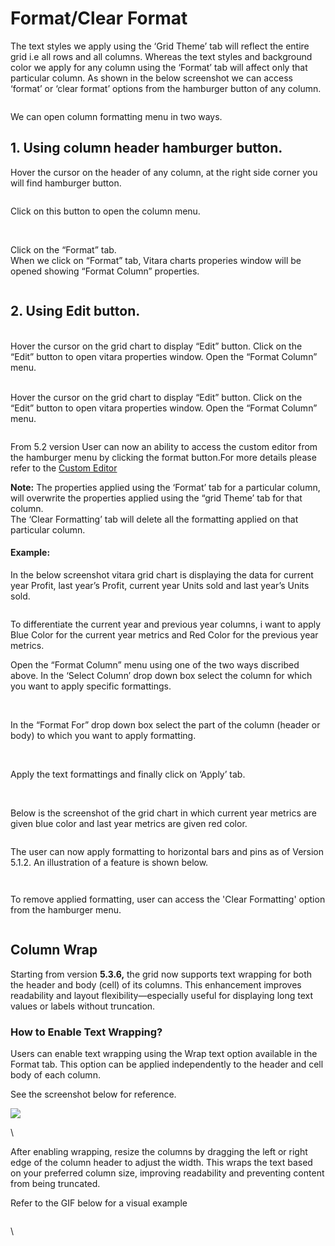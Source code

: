 # Format/Clear Format

The text styles we apply using the ‘Grid Theme’ tab will reflect the entire grid i.e all rows and all columns. Whereas the text styles and background color we apply for any column using the ‘Format’ tab will affect only that particular column. As shown in the below screenshot we can access ‘format’ or ‘clear format’ options from the hamburger button of any column.

<figure><img src="../.gitbook/assets/image29 (1).png" alt=""><figcaption></figcaption></figure>

We can open column formatting menu in two ways.

## **1. Using column header hamburger button.**

Hover the cursor on the header of any column, at the right side corner you will find hamburger button.

<figure><img src="../.gitbook/assets/columnFormat2.png" alt=""><figcaption></figcaption></figure>

Click on this button to open the column menu.&#x20;

<figure><img src="../.gitbook/assets/columnFormat3.png" alt=""><figcaption></figcaption></figure>

\
Click on the “Format” tab.\
When we click on “Format” tab, Vitara charts properies window will be opened showing “Format Column” properties.

&#x20;

<figure><img src="../.gitbook/assets/formatColumn.png" alt=""><figcaption></figcaption></figure>

## **2. Using Edit button.**

\
Hover the cursor on the grid chart to display “Edit” button. Click on the “Edit” button to open vitara properties window. Open the “Format Column” menu.

\
Hover the cursor on the grid chart to display “Edit” button. Click on the “Edit” button to open vitara properties window. Open the “Format Column” menu.

<figure><img src="../.gitbook/assets/formatColumn (1).png" alt=""><figcaption></figcaption></figure>

From 5.2 version User can now an ability to access the custom editor from the hamburger menu by clicking the format button.For more details please refer to the [Custom Editor](https://docs.vitaracharts.com/grid-microchart-guide/custom-editor#id-2.-using-the-hamburger-menu)

**Note:** The properties applied using the ‘Format’ tab for a particular column, will overwrite the properties applied using the “grid Theme’ tab for that column.\
The ‘Clear Formatting’ tab will delete all the formatting applied on that particular column.

#### Example: <a href="#example" id="example"></a>

In the below screenshot vitara grid chart is displaying the data for current year Profit, last year’s Profit, current year Units sold and last year’s Units sold.

<figure><img src="../.gitbook/assets/columnFormat1.png" alt=""><figcaption></figcaption></figure>

To differentiate the current year and previous year columns, i want to apply Blue Color for the current year metrics and Red Color for the previous year metrics.

Open the “Format Column” menu using one of the two ways discribed above. In the ‘Select Column’ drop down box select the column for which you want to apply specific formattings.

<figure><img src="../.gitbook/assets/formatColumn1 (1).png" alt=""><figcaption></figcaption></figure>

\
In the “Format For” drop down box select the part of the column (header or body) to which you want to apply formatting.

<figure><img src="../.gitbook/assets/formatColumn2.png" alt=""><figcaption></figcaption></figure>

\
Apply the text formattings and finally click on ‘Apply’ tab.

<figure><img src="../.gitbook/assets/formatColumn3.png" alt=""><figcaption></figcaption></figure>

\
Below is the screenshot of the grid chart in which current year metrics are given blue color and last year metrics are given red color.

<figure><img src="../.gitbook/assets/columnFormat8.png" alt=""><figcaption></figcaption></figure>

The user can now apply formatting to horizontal bars and pins as of Version 5.1.2. An illustration of a feature is shown below.

<figure><img src="../.gitbook/assets/Formatting1.png" alt=""><figcaption></figcaption></figure>

<figure><img src="../.gitbook/assets/Formatting2.png" alt=""><figcaption></figcaption></figure>

To remove applied formatting, user can access the 'Clear Formatting' option from the hamburger menu.

<figure><img src="../.gitbook/assets/image (1) (1) (1).png" alt=""><figcaption></figcaption></figure>

## Column Wrap&#x20;

Starting from version **5.3.6,** the grid now supports text wrapping for both the header and body (cell) of its columns. This enhancement improves readability and layout flexibility—especially useful for displaying long text values or labels without truncation.

### &#x20;How to Enable Text Wrapping?

Users can enable text wrapping using the Wrap text  option available in the Format tab. This option can be applied independently to the header and cell body of each column.

See the screenshot below for reference.

![](https://lh7-rt.googleusercontent.com/docsz/AD_4nXcnBrfUSWdYaUHUdnTLuxrXw1YjKGoVz8xz_ezS8sEOAKAVkP39O4YSl3aBvQUn1QHFoWratM4CbnHP-cyYCiqf5_N78ArFrDXOci7765aIwKgzd_epZLu1tgvpEGDuHarSz6eq1Q?key=HG8zy91NAlh2msPjWJsC0g)

\


After enabling wrapping, resize the columns by dragging the left or right edge of the column header to adjust the width. This  wraps the text based on your preferred column size, improving readability and preventing content from being truncated.

Refer to the GIF below for a visual example

<figure><img src="https://lh7-rt.googleusercontent.com/docsz/AD_4nXfZGoDN9qW-9IYUF-G3Wz0HeYzMDk-b8Jf9_XHJKwnkkAfcwDtLILplRWiY67EnnpecFbT1LroI9xmXI1BVHhp_Rv3mjCqVteJRI-QUc5b1SKjzkbVXQ96VAU099FGDAJqFb-sTCA?key=HG8zy91NAlh2msPjWJsC0g" alt=""><figcaption></figcaption></figure>

\
